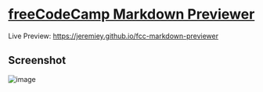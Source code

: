 # [freeCodeCamp Markdown Previewer](https://www.freecodecamp.org/learn/front-end-development-libraries/front-end-development-libraries-projects/build-a-markdown-previewer)

Live Preview: https://jeremiey.github.io/fcc-markdown-previewer

## Screenshot

![image](https://user-images.githubusercontent.com/87664239/153555315-f883cc68-7e2a-4dd1-bfba-3dde7bdbadcd.png)
